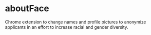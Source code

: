 # aboutFace
Chrome extension to change names and profile pictures to anonymize applicants in an effort to increase racial and gender diversity.
